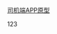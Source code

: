 [司机端APP原型](https://modao.cc/app/9944935e380e4d77fc955370171d46c219c13612?simulator_type=device&sticky)

123